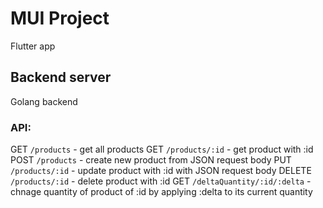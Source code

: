 # MUI Project
Flutter app
## Backend server
Golang backend

### API:

GET `/products` - get all products
GET `/products/:id` - get product with :id
POST `/products` - create new product from JSON request body
PUT `/products/:id` - update product with :id with JSON request body
DELETE `/products/:id` - delete product with :id
GET `/deltaQuantity/:id/:delta` - chnage quantity of product of :id by applying :delta to its current quantity
